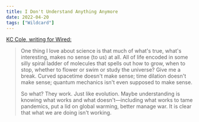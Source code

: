 ```yaml
---
title: I Don't Understand Anything Anymore
date: 2022-04-20
tags: ["Wildcard"]
---
```


[KC Cole, writing for Wired:](https://www.wired.com/story/i-dont-understand-anything-anymore/)

> One thing I love about science is that much of what's true, what's interesting, makes no sense (to us) at all. All of life encoded in some silly spiral ladder of molecules that spells out how to grow, when to stop, whether to flower or swim or study the universe? Give me a break. Curved spacetime doesn't make sense; time dilation doesn't make sense; quantum mechanics isn't even supposed to make sense.
>
> So what? They work. Just like evolution. Maybe understanding is knowing what works and what doesn't—including what works to tame pandemics, put a lid on global warming, better manage war. It is clear that what we are doing isn't working.
